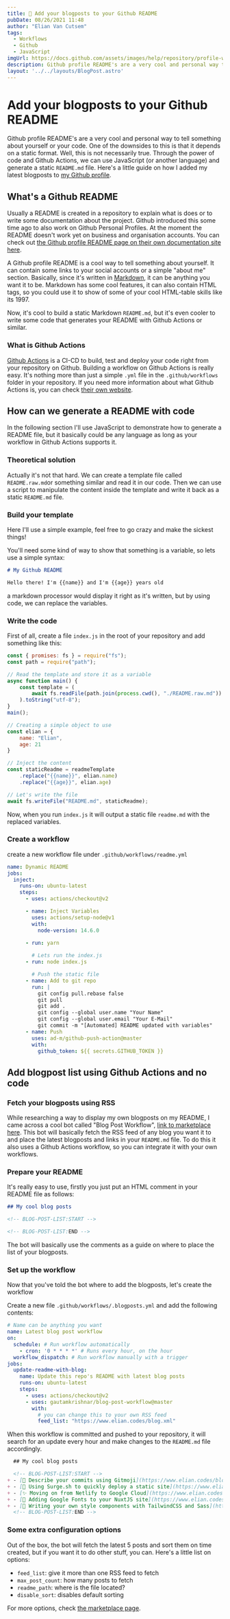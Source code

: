 ```yaml
---
title: 📝 Add your blogposts to your Github README
pubDate: 08/26/2021 11:48
author: "Elian Van Cutsem"
tags:
  - Workflows 
  - Github
  - JavaScript
imgUrl: https://docs.github.com/assets/images/help/repository/profile-with-readme.png
description: Github profile README's are a very cool and personal way to tell something about yourself. One of the downsides to this is that it depends on a static format. Well, this is not necessarily true. Through the power of code and Github Actions, we can use JavaScript and generate a static file.
layout: '../../layouts/BlogPost.astro'
---
```


# Add your blogposts to your Github README

Github profile README's are a very cool and personal way to tell something about yourself  or your code. One of the downsides to this is that it depends on a static format. Well, this is not necessarily true. Through the power of code and Github Actions, we can use JavaScript (or another language) and generate a static `README.md` file. Here's a little guide on how I added my latest blogposts to [my Github profile](https://github.com/elianvancutsem).

## What's a Github README

Usually a README is created in a repository to explain what is does or to write some documentation about the project. Github introduced this some time ago to also work on Github Personal Profiles. At the moment the README doesn't work yet on business and organisation accounts. You can check out [the Github profile README page on their own documentation site here](https://docs.github.com/en/account-and-profile/setting-up-and-managing-your-github-profile/customizing-your-profile/managing-your-profile-readme).

A Github profile README is a cool way to tell something about yourself. It can contain some links to your social accounts or a simple "about me" section. Basically, since it's written in [Markdown](https://www.markdownguide.org/), it can be anything you want it to be. Markdown has some cool features, it can also contain HTML tags, so you could use it to show of some of your cool HTML-table skills like its 1997.

Now, it's cool to build a static Markdown `README.md`, but it's even cooler to write some code that generates your README with Github Actions or similar.

### What is Github Actions

[Github Actions](https://github.com/features/actions) is a CI-CD to build, test and deploy your code right from your repository on Github. Building a workflow on Github Actions is really easy. It's nothing more than just a simple `.yml` file in the `.github/workflows` folder in your repository. If you need more information about what Github Actions is, you can check [their own website](https://github.com/features/actions).

## How can we generate a README with code

In the following section I'll use JavaScript to demonstrate how to generate a README file, but it basically could be any language as long as your workflow in Github Actions supports it.

### Theoretical solution

Actually it's not that hard. We can create a template file called `README.raw.md`or something similar and read it in our code. Then we can use a script to manipulate the content inside the template and write it back as a static `README.md` file.

### Build your template

Here I'll use a simple example, feel free to go crazy and make the sickest things!

You'll need some kind of way to show that something is a variable, so lets use a simple syntax:

```markdown
# My Github README

Hello there! I'm {{name}} and I'm {{age}} years old
```

a markdown processor would display it right as it's written, but by using code, we can replace the variables.

### Write the code

First of all, create a file `index.js` in the root of your repository and add something like this:

```jsx
const { promises: fs } = require("fs");
const path = require("path");

// Read the template and store it as a variable
async function main() {
    const template = (
        await fs.readFile(path.join(process.cwd(), "./README.raw.md"))
    ).toString("utf-8");
}
main();

// Creating a simple object to use
const elian = {
    name: "Elian",
    age: 21
}

// Inject the content
const staticReadme = readmeTemplate
    .replace("{{name}}", elian.name)
    .replace("{{age}}", elian.age)

// Let's write the file
await fs.writeFile("README.md", staticReadme);
```

Now, when you run `index.js` it will output a static file `readme.md` with the replaced variables.

### Create a workflow

create a new workflow file under `.github/workflows/readme.yml`

```yaml
name: Dynamic README
jobs:
  inject:
    runs-on: ubuntu-latest
    steps:
      - uses: actions/checkout@v2

      - name: Inject Variables
        uses: actions/setup-node@v1
        with:
          node-version: 14.6.0

      - run: yarn
        
        # Lets run the index.js
      - run: node index.js

        # Push the static file
      - name: Add to git repo
        run: |
          git config pull.rebase false
          git pull
          git add .
          git config --global user.name "Your Name"
          git config --global user.email "Your E-Mail"
          git commit -m "[Automated] README updated with variables"
      - name: Push
        uses: ad-m/github-push-action@master
        with:
          github_token: ${{ secrets.GITHUB_TOKEN }}
```

## Add blogpost list using Github Actions and no code

### Fetch your blogposts using RSS

While researching a way to display my own blogposts on my README, I came across a cool bot called "Blog Post Workflow", [link to marketplace here](https://github.com/marketplace/actions/blog-post-workflow). This bot will basically fetch the RSS feed of any blog you want it to and place the latest blogposts and links in your `README.md` file. To do this it also uses a Github Actions workflow, so you can integrate it with your own workflows.

### Prepare your README

It's really easy to use, firstly you just put an HTML comment in your README file as follows:

```markdown
## My cool blog posts

<!-- BLOG-POST-LIST:START -->

<!-- BLOG-POST-LIST:END -->
```

The bot will basically use the comments as a guide on where to place the list of your blogposts.

### Set up the workflow

Now that you've told the bot where to add the blogposts, let's create the workflow

Create a new file `.github/workflows/.blogposts.yml` and add the following contents:

```yaml
# Name can be anything you want
name: Latest blog post workflow
on:
  schedule: # Run workflow automatically
    - cron: '0 * * * *' # Runs every hour, on the hour
  workflow_dispatch: # Run workflow manually with a trigger
jobs:
  update-readme-with-blog:
    name: Update this repo's README with latest blog posts
    runs-on: ubuntu-latest
    steps:
      - uses: actions/checkout@v2
      - uses: gautamkrishnar/blog-post-workflow@master
        with:
          # you can change this to your own RSS feed
          feed_list: "https://www.elian.codes/blog.xml"
```

When this workflow is committed and pushed to your repository, it will search for an update every hour and make changes to the `README.md` file accordingly.

```markdown
  ## My cool blog posts

  <!-- BLOG-POST-LIST:START -->
+ - [🥳 Describe your commits using Gitmoji](https://www.elian.codes/blog/20-08-21-describe-your-commits-using-gitmoji/)
+ - [🚀 Using Surge.sh to quickly deploy a static site](https://www.elian.codes/blog/using-surge-to-quickly-deploy-a-static-site/)
+ - [✨ Moving on from Netlify to Google Cloud](https://www.elian.codes/blog/moving-on-from-netlify-to-google-cloud/)
+ - [💄 Adding Google Fonts to your NuxtJS site](https://www.elian.codes/blog/adding-google-fonts-to-your-nuxtjs-site/)
+ - [💄 Writing your own style components with TailwindCSS and Sass](https://www.elian.codes/blog/writing-your-own-components-with-tailwind-sass/)
  <!-- BLOG-POST-LIST:END -->
```

### Some extra configuration options

Out of the box, the bot will fetch the latest 5 posts and sort them on time created, but if you want it to do other stuff, you can. Here's a little list on options:

- `feed_list`: give it more than one RSS feed to fetch
- `max_post_count`: how many posts to fetch
- `readme_path`: where is the file located?
- `disable_sort`: disables default sorting

For more options, check [the marketplace page](https://github.com/marketplace/actions/blog-post-workflow).

